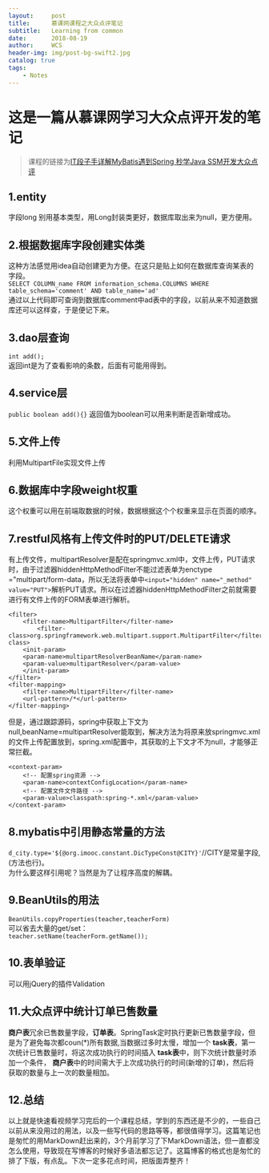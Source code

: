 ```yaml
---
layout:     post
title:      慕课网课程之大众点评笔记
subtitle:   Learning from common
date:       2018-08-19
author:     WCS
header-img: img/post-bg-swift2.jpg
catalog: true
tags:
    - Notes
---
```

# 这是一篇从慕课网学习大众点评开发的笔记

> 课程的链接为[IT段子手详解MyBatis遇到Spring 秒学Java SSM开发大众点评](https://coding.imooc.com/class/105.html)

## 1.entity

字段long 别用基本类型，用Long封装类更好，数据库取出来为null，更方便用。

## 2.根据数据库字段创建实体类

这种方法感觉用idea自动创建更为方便。在这只是贴上如何在数据库查询某表的字段。  
`SELECT COLUMN_name FROM information_schema.COLUMNS WHERE table_schema='comment' AND table_name='ad'`  
通过以上代码即可查询到数据库comment中ad表中的字段，以前从来不知道数据库还可以这样查，于是便记下来。

## 3.dao层查询

`int add();`  
返回int是为了查看影响的条数，后面有可能用得到。

## 4.service层

`public boolean add(){}`
返回值为boolean可以用来判断是否新增成功。

## 5.文件上传

利用MultipartFile实现文件上传

## 6.数据库中字段weight权重

这个权重可以用在前端取数据的时候，数据根据这个个权重来显示在页面的顺序。

## 7.restful风格有上传文件时的PUT/DELETE请求

有上传文件，multipartResolver是配在springmvc.xml中，文件上传，PUT请求时，由于过滤器hiddenHttpMethodFilter不能过滤表单为enctype ="multipart/form-data，所以无法将表单中`<input="hidden" name="_method" value="PUT">`解析PUT请求。所以在过滤器hiddenHttpMethodFilter之前就需要进行有文件上传的FORM表单进行解析。

```filter
<filter>
    <filter-name>MultipartFilter</filter-name>
        <filter-class>org.springframework.web.multipart.support.MultipartFilter</filter-class>
    <init-param>
    <param-name>multipartResolverBeanName</param-name>
    <param-value>multipartResolver</param-value>
    </init-param>
</filter>
<filter-mapping>
    <filter-name>MultipartFilter</filter-name>
    <url-pattern>/*</url-pattern>
</filter-mapping>
```

但是，通过跟踪源码，spring中获取上下文为null,beanName=multipartResolver能取到，解决方法为将原来放springmvc.xml的文件上传配置放到，spring.xml配置中，其获取的上下文才不为null，才能够正常拦截。

```filter
<context-param>
    <!-- 配置spring资源 -->
    <param-name>contextConfigLocation</param-name>
    <!-- 配置文件文件路径 -->
    <param-value>classpath:spring-*.xml</param-value>
</context-param>
```

## 8.mybatis中引用静态常量的方法

`d_city.type='${@org.imooc.constant.DicTypeConst@CITY}'`//CITY是常量字段,(方法也行)。  
为什么要这样引用呢？当然是为了让程序高度的解耦。

## 9.BeanUtils的用法

`BeanUtils.copyProperties(teacher,teacherForm)`  
可以省去大量的get/set：  
`teacher.setName(teacherForm.getName());`

## 10.表单验证

可以用jQuery的插件Validation

## 11.大众点评中统计订单已售数量

**商户表**冗余已售数量字段，**订单表**。SpringTask定时执行更新已售数量字段，但是为了避免每次都coun(*)所有数据,当数据过多时太慢，增加一个 **task表**，第一次统计已售数量时，将这次成功执行的时间插入 **task表**中，则下次统计数量时添加一个条件， **商户表**中的时间需大于上次成功执行的时间(新增的订单)，然后将获取的数量与上一次的数量相加。

## 12.总结

以上就是快速看视频学习完后的一个课程总结，学到的东西还是不少的，一些自己以前从来没用过的用法，以及一些写代码的思路等等，都很值得学习。这篇笔记也是匆忙的用MarkDown赶出来的，3个月前学习了下MarkDown语法，但一直都没怎么使用，导致现在写博客的时候好多语法都忘记了。这篇博客的格式也是匆忙的排了下版，有点乱。下次一定多花点时间，把版面弄整齐！